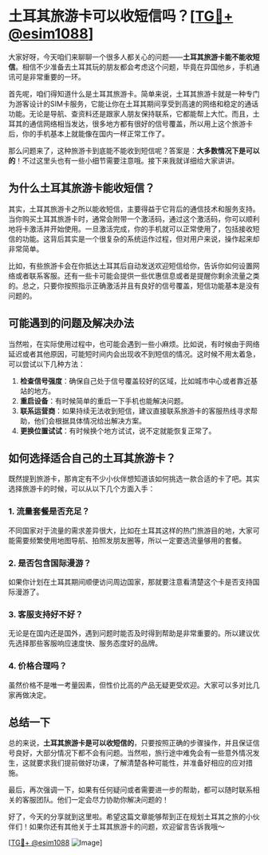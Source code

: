 # 土耳其旅游卡可以收短信吗？[[TG💪+ @esim1088](https://t.me/s/esim1088)]

大家好呀，今天咱们来聊聊一个很多人都关心的问题——**土耳其旅游卡能不能收短信**。相信不少准备去土耳其玩的朋友都会考虑这个问题，毕竟在异国他乡，手机通讯可是非常重要的一环。

首先呢，咱们得知道什么是土耳其旅游卡。简单来说，土耳其旅游卡就是一种专门为游客设计的SIM卡服务，它能让你在土耳其期间享受到高速的网络和稳定的通话功能。无论是导航、查资料还是跟家人朋友保持联系，它都能帮上大忙。而且，土耳其的通信网络相当发达，很多地方都有很好的信号覆盖，所以用上这个旅游卡后，你的手机基本上就能像在国内一样正常工作了。

那么问题来了，这种旅游卡到底能不能收到短信呢？答案是：**大多数情况下是可以的**！不过这里头也有一些小细节需要注意哦。接下来我就详细给大家讲讲。

## 为什么土耳其旅游卡能收短信？

其实，土耳其旅游卡之所以能收短信，主要得益于它背后的通信技术和服务支持。当你购买土耳其旅游卡时，通常会附带一个激活码，通过这个激活码，你可以顺利地将卡激活并开始使用。一旦激活完成，你的手机就可以正常使用了，包括接收短信的功能。这背后其实是一个很复杂的系统运作过程，但对用户来说，操作起来却非常简单。

比如，有些旅游卡会在你抵达土耳其后自动发送欢迎短信给你，告诉你如何设置网络或者联系客服。还有一些卡可能会提供一些优惠信息或者是提醒你剩余流量之类的。总之，只要你按照指示正确激活并且有良好的信号覆盖，短信功能基本是没有问题的。

## 可能遇到的问题及解决办法

当然啦，在实际使用过程中，也可能会遇到一些小麻烦。比如说，有时候由于网络延迟或者其他原因，可能短时间内会出现收不到短信的情况。这时候不用太着急，可以尝试以下几种方法：

1. **检查信号强度**：确保自己处于信号覆盖较好的区域，比如城市中心或者靠近基站的地方。
2. **重启设备**：有时候简单的重启一下手机也能解决问题。
3. **联系运营商**：如果持续无法收到短信，建议直接联系旅游卡的客服热线寻求帮助，他们会根据具体情况给出解决方案。
4. **更换位置试试**：有时候换个地方试试，说不定就能恢复正常了。

## 如何选择适合自己的土耳其旅游卡？

既然提到旅游卡，那肯定有不少小伙伴想知道该如何挑选一款合适的卡了吧。其实选择旅游卡的时候，可以从以下几个方面入手：

### 1. 流量套餐是否充足？
不同国家对于流量的需求差异很大，比如在土耳其这样的热门旅游目的地，大家可能需要频繁使用地图导航、拍照发朋友圈等，所以一定要选流量够用的套餐。

### 2. 是否包含国际漫游？
如果你计划在土耳其期间顺便访问周边国家，那就要注意看清楚这个卡是否支持国际漫游了。

### 3. 客服支持好不好？
无论是在国内还是国外，遇到问题时能否及时得到帮助是非常重要的。所以建议优先选择那些客服响应速度快、服务态度好的品牌。

### 4. 价格合理吗？
虽然价格不是唯一考量因素，但性价比高的产品无疑更受欢迎。大家可以多对比几家再做决定。

## 总结一下

总的来说，**土耳其旅游卡是可以收短信的**，只要按照正确的步骤操作，并且保证信号良好，大部分情况下都不会有问题。当然啦，旅行途中难免会有一些意外情况发生，这就要求我们提前做好功课，了解清楚各种可能性，并准备好相应的应对措施。

最后，再次强调一下，如果有任何疑问或者需要进一步的帮助，都可以随时联系相关的客服团队。他们一定会尽力协助你解决问题的！

好了，今天的分享就到这里啦。希望这篇文章能够帮到正在规划土耳其之旅的小伙伴们！如果你还有其他关于土耳其旅游卡的问题，欢迎留言告诉我哦～

[[TG💪+ @esim1088](https://t.me/s/esim1088) ![Image](https://i.postimg.cc/4NQfJmqS/Snipaste-2025-05-13-00-14-12.png)]
